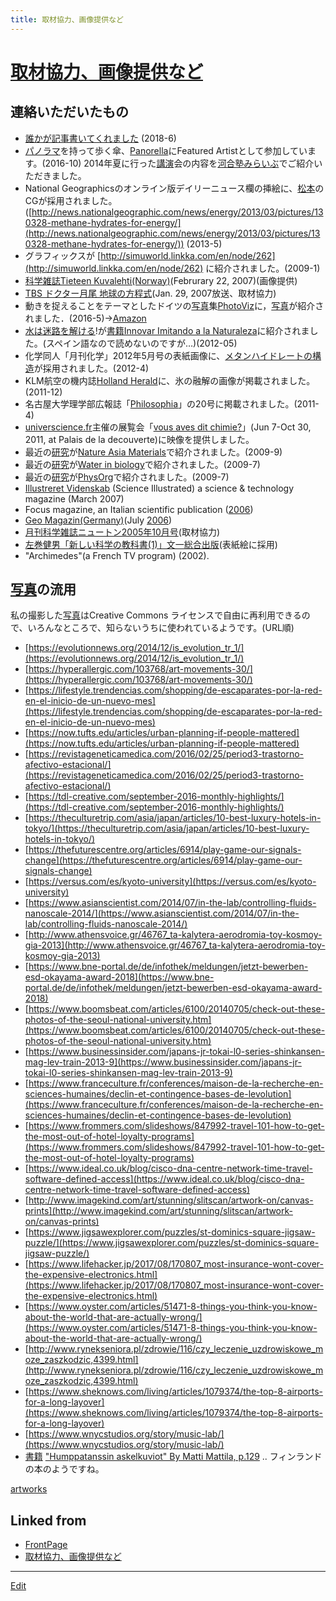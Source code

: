 ```yaml
---
title: 取材協力、画像提供など
---
```

# [取材協力、画像提供など](/取材協力、画像提供など)



## 連絡いただいたもの


* [誰かが記事書いてくれました](http://news.nicovideo.jp/watch/nw3609545) (2018-6)
* [パノラマ](/パノラマ)を持って歩く傘、[Panorella](http://panorel.la)にFeatured Artistとして参加しています。(2016-10)
2014年夏に行った[講演](/講演)会の内容を[河合塾みらいぶ](http://www.milive-plus.net/)でご紹介いただきました。
* National Geographicsのオンライン版デイリーニュース欄の挿絵に、[松本](/松本)のCGが採用されました。([http://news.nationalgeographic.com/news/energy/2013/03/pictures/130328-methane-hydrates-for-energy/](http://news.nationalgeographic.com/news/energy/2013/03/pictures/130328-methane-hydrates-for-energy/)) (2013-5)
* グラフィックスが [http://simuworld.linkka.com/en/node/262](http://simuworld.linkka.com/en/node/262) に紹介されました。(2009-1)
* [科学雑誌Tieteen Kuvalehti(Norway)](http://www.tieteenkuvalehti.com)(Februrary 22, 2007)(画像提供)
* [TBS ドクター月尾 地球の方程式](http://www.tbs.co.jp/newsbird/globe/070129.html)(Jan. 29, 2007放送、取材協力)
* 動きを捉えることをテーマとしたドイツの[写真](/写真)集[PhotoViz](http://shop.gestalten.com/photoviz.html)に，[写真](/写真)が紹介されました．(2016-5)→[Amazon](http://www.amazon.co.jp/dp/3899556453)
* [水は迷路を解ける](/水は迷路を解ける)!が[書籍](/書籍)[Innovar Imitando a la Naturaleza](http://www.amazon.com/Innovar-Imitando-Naturaleza-Spanish-ebook/dp/B00863LFB6)に紹介されました。(スペイン語なので読めないのですが…)(2012-05)
* 化学同人「月刊化学」2012年5月号の表紙画像に、[メタンハイドレートの構造](http://www.flickr.com/photos/vitroids/6961339061)が採用されました。(2012-4)
* KLM航空の機内誌[Holland Herald](http://holland-herald.com/2011/12/the-files-5/)に、氷の融解の画像が掲載されました。(2011-12) 
* 名古屋大学理学部広報誌「[Philosophia](http://www.sci.nagoya-u.ac.jp/kouhou/20/index.html)」の20号に掲載されました。(2011-4)
* [universcience.fr](http://universcience.fr/)主催の展覧会「[vous aves dit chimie?](http://www.palais-decouverte.fr/index.php?id=2076)」(Jun 7-Oct 30, 2011, at Palais de la decouverte)に映像を提供しました。
* 最近の[研究](/研究)が[Nature Asia Materials](http://www.natureasia.com/asia-materials/highlight.php?id=531)で紹介されました。(2009-9)
* 最近の[研究](/研究)が[Water in biology](http://waterinbiology.blogspot.com/2009/07/how-proteins-loosen-up.html)で紹介されました。(2009-7)
* 最近の[研究](/研究)が[PhysOrg](http://www.physorg.com/news167040410.html)で紹介されました。(2009-7)
* [Illustreret Videnskab](http://www.illvid.dk) (Science Illustrated) a science & technology magazine (March 2007)
* Focus magazine, an Italian scientific publication ([2006](/2006))
* [Geo Magazin(Germany)](http://www.geo.de/GEO/natur/50806.html)(July [2006](/2006))
* [月刊科学雑誌ニュートン2005年10月号](http://www.newtonpress.co.jp/science/newton/back/back05/n0510.html)(取材協力)
* [左巻健男「新しい科学の教科書(1)」文一総合出版](http://www.bun-ichi.co.jp)(表紙絵に採用)
* "Archimedes"(a French TV program) (2002).

## [写真](/写真)の流用

私の撮影した[写真](/写真)はCreative Commons ライセンスで自由に再利用できるので、いろんなところで、知らないうちに使われているようです。(URL順)


* [https://evolutionnews.org/2014/12/is_evolution_tr_1/](https://evolutionnews.org/2014/12/is_evolution_tr_1/)
* [https://hyperallergic.com/103768/art-movements-30/](https://hyperallergic.com/103768/art-movements-30/)
* [https://lifestyle.trendencias.com/shopping/de-escaparates-por-la-red-en-el-inicio-de-un-nuevo-mes](https://lifestyle.trendencias.com/shopping/de-escaparates-por-la-red-en-el-inicio-de-un-nuevo-mes)
* [https://now.tufts.edu/articles/urban-planning-if-people-mattered](https://now.tufts.edu/articles/urban-planning-if-people-mattered)
* [https://revistageneticamedica.com/2016/02/25/period3-trastorno-afectivo-estacional/](https://revistageneticamedica.com/2016/02/25/period3-trastorno-afectivo-estacional/)
* [https://tdl-creative.com/september-2016-monthly-highlights/](https://tdl-creative.com/september-2016-monthly-highlights/)
* [https://theculturetrip.com/asia/japan/articles/10-best-luxury-hotels-in-tokyo/](https://theculturetrip.com/asia/japan/articles/10-best-luxury-hotels-in-tokyo/)
* [https://thefuturescentre.org/articles/6914/play-game-our-signals-change](https://thefuturescentre.org/articles/6914/play-game-our-signals-change)
* [https://versus.com/es/kyoto-university](https://versus.com/es/kyoto-university)
* [https://www.asianscientist.com/2014/07/in-the-lab/controlling-fluids-nanoscale-2014/](https://www.asianscientist.com/2014/07/in-the-lab/controlling-fluids-nanoscale-2014/)
* [http://www.athensvoice.gr/46767_ta-kalytera-aerodromia-toy-kosmoy-gia-2013](http://www.athensvoice.gr/46767_ta-kalytera-aerodromia-toy-kosmoy-gia-2013)
* [https://www.bne-portal.de/de/infothek/meldungen/jetzt-bewerben-esd-okayama-award-2018](https://www.bne-portal.de/de/infothek/meldungen/jetzt-bewerben-esd-okayama-award-2018)
* [https://www.boomsbeat.com/articles/6100/20140705/check-out-these-photos-of-the-seoul-national-university.htm](https://www.boomsbeat.com/articles/6100/20140705/check-out-these-photos-of-the-seoul-national-university.htm)
* [https://www.businessinsider.com/japans-jr-tokai-l0-series-shinkansen-mag-lev-train-2013-9](https://www.businessinsider.com/japans-jr-tokai-l0-series-shinkansen-mag-lev-train-2013-9)
* [https://www.franceculture.fr/conferences/maison-de-la-recherche-en-sciences-humaines/declin-et-contingence-bases-de-levolution](https://www.franceculture.fr/conferences/maison-de-la-recherche-en-sciences-humaines/declin-et-contingence-bases-de-levolution)
* [https://www.frommers.com/slideshows/847992-travel-101-how-to-get-the-most-out-of-hotel-loyalty-programs](https://www.frommers.com/slideshows/847992-travel-101-how-to-get-the-most-out-of-hotel-loyalty-programs)
* [https://www.ideal.co.uk/blog/cisco-dna-centre-network-time-travel-software-defined-access](https://www.ideal.co.uk/blog/cisco-dna-centre-network-time-travel-software-defined-access)
* [http://www.imagekind.com/art/stunning/slitscan/artwork-on/canvas-prints](http://www.imagekind.com/art/stunning/slitscan/artwork-on/canvas-prints)
* [https://www.jigsawexplorer.com/puzzles/st-dominics-square-jigsaw-puzzle/](https://www.jigsawexplorer.com/puzzles/st-dominics-square-jigsaw-puzzle/)
* [https://www.lifehacker.jp/2017/08/170807_most-insurance-wont-cover-the-expensive-electronics.html](https://www.lifehacker.jp/2017/08/170807_most-insurance-wont-cover-the-expensive-electronics.html)
* [https://www.oyster.com/articles/51471-8-things-you-think-you-know-about-the-world-that-are-actually-wrong/](https://www.oyster.com/articles/51471-8-things-you-think-you-know-about-the-world-that-are-actually-wrong/)
* [http://www.rynekseniora.pl/zdrowie/116/czy_leczenie_uzdrowiskowe_moze_zaszkodzic,4399.html](http://www.rynekseniora.pl/zdrowie/116/czy_leczenie_uzdrowiskowe_moze_zaszkodzic,4399.html)
* [https://www.sheknows.com/living/articles/1079374/the-top-8-airports-for-a-long-layover](https://www.sheknows.com/living/articles/1079374/the-top-8-airports-for-a-long-layover)
* [https://www.wnycstudios.org/story/music-lab/](https://www.wnycstudios.org/story/music-lab/)
* [書籍](/書籍) ["Humppatanssin askelkuviot" By Matti Mattila, p.129](https://books.google.co.jp/books?id=Kb8CcXjCxkcC&pg=PA129&lpg=PA129&dq=masakazu+matsumoto+flickr&source=bl&ots=Y8JtPXplEG&sig=dy5btTIgjwTqIGjTCELgDwW43Zs&hl=en&sa=X&ved=2ahUKEwif-7O1tvzcAhVIa7wKHaA_BSkQ6AEwNHoECCYQAQ#v=onepage&q=masakazu%20matsumoto%20flickr&f=false)  .. フィンランドの本のようですね。

[artworks](/artworks)





## Linked from

* [FrontPage](/FrontPage)
* [取材協力、画像提供など](/取材協力、画像提供など)


----

[Edit](https://github.com/vitroid/vitroid.github.io/edit/master/MD/取材協力、画像提供など.md)

